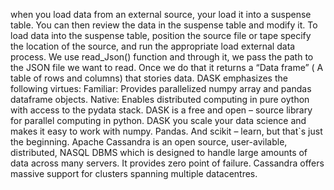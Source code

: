 when you load data from an external source, your load it into a suspense table. You can then review the data in            the suspense table and modify it. To load data into the suspense table, position the source file or tape specify the location of the source, and run the appropriate load external data process.
We use read_Json() function and through it, we pass the path to the JSON file we want to read. Once we do that it returns a “Data frame” ( A table of rows and columns) that stories data.
DASK emphasizes the following virtues: Familiar: Provides parallelized numpy array and pandas dataframe objects. Native: Enables distributed computing in pure oython with access to the pydata stack.
DASK is a free and open – source library for parallel computing in python. DASK you scale your data science and makes it easy to work with numpy. Pandas. And scikit – learn, but that`s just the beginning.
Apache Cassandra is an open source, user-avilable, distributed, NASQL DBMS which is designed to handle large amounts of data across many servers. It provides zero point of failure. Cassandra offers massive support for clusters spanning multiple datacentres.

